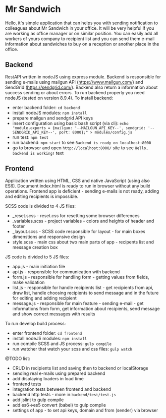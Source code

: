 # Mr Sandwich
Hello, it's simple application that can helps you with sending notification to colleagues about Mr Sandwich in your office.
It will be very helpful if you are working as office manager or on similar position.
You can easily add all workers of yours company to recipient list and you can send them e-mail information about sandwiches to buy on a reception or another place in the office.

## Backend
RestAPI written in nodeJS using express module. Backend is responsible for sending e-mails using mailgun API (https://www.mailgun.com/) and SendGrid (https://sendgrid.com/). Backend also return a information about success sending or about errors.
To run backend properly you need nodeJS (tested on version 8.9.4). 
To install backend:
- enter backend folder: `cd backend`
- install nodeJS modules: `npm install`
- prepare mailgun and sendgrid API keys 
- insert configuration using basic bash script (via cli): `echo "module.exports = {mailgun: '--MAILGUN_API_KEY--', sendgrid: '--SENDGRID_API_KEY--', port: 8000};" > modules/config.js`
- run test: `npm test`
- run backend: `npm start` to see `Backend is ready on localhost:8000`
- go to browser and open `http://localhost:8000/` site to see `Hello, backend is working!` text

## Frontend 
Application written using HTML, CSS and native JavaScript (using also ES6).
Document index.html is ready to run in browser without any build operations.
Frontend app is deficient - sending e-mails is not ready, adding and editing recipients is impossible.

SCSS code is divided to 4 JS files:
- _reset.scss - reset.css for resetting some browser differences
- _variables.scss - project variables - colors and heights of header and footer
- _layout.scss - SCSS code responsible for layout - for main boxes dimenstions and responsive design  
- style.scss - main css about two main parts of app - recipents list and message creation box 

JS code is divided to 5 JS files:
- app.js - main initiation file
- api.js - responsible for communication with backend
- form.js - responsible for handling form - getting values from fields, make validation
- list.js - responsible for handle recipients list - get recipients from api, draw list, handle choosing recipients to send message and in the future for editing and adding recipient
- message.js - responsible for main feature - sending e-mail - get informations from form, get information about recipients, send message and show correct messages with results

To run develop build process:
- enter frontend folder: `cd frontend`
- install nodeJS modules: `npm install`
- run compile SCSS and JS process: `gulp compile`
- run watcher that watch your scss and css files: `gulp watch`

@TODO list:   
- CRUD in recipients list and saving then to backend or localStorage
- sending real e-mails using prepared backend
- add displaying loaders in load time 
- frontend tests
- integration tests between frontend and backend 
- backend http tests - more in `backend/test/test.js`
- add jslint to gulp compile
- add es6->es5 convert (babel) to gulp compile 
- settings of app - to set api keys, domain and from (sender) via browser